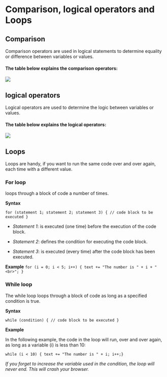 # Comparison, logical operators and Loops 

## Comparison

Comparison operators are used in logical statements to determine equality or difference between variables or values.

#### The table below explains the comparison operators:

![](https://i.ytimg.com/vi/wFB-ywsNPwg/maxresdefault.jpg)


## logical operators

Logical operators are used to determine the logic between variables or values.

#### The table below explains the logical operators:

![](https://slideplayer.com/slide/15945194/88/images/25/Logical+Operators+%28cont.%29.jpg)


## Loops

Loops are handy, if you want to run the same code over and over again, each time with a different value.

### For loop
  
loops through a block of code a number of times.

**Syntax**

`for (statement 1; statement 2; statement 3) { // code block to be executed }`

- *Statement 1*: is executed (one time) before the execution of the code block.

- *Statement 2*: defines the condition for executing the code block.

- *Statement 3*: is executed (every time) after the code block has been executed.

**Example**
`for (i = 0; i < 5; i++) { text += "The number is " + i + "<br>"; }`


### While loop

The while loop loops through a block of code as long as a specified condition is true.

**Syntax**

`while (condition) { // code block to be executed }`

**Example**

In the following example, the code in the loop will run, over and over again, as long as a variable (i) is less than 10:

`while (i < 10) { text += "The number is " + i; i++;}`

*If you forget to increase the variable used in the condition, the loop will never end. This will crash your browser.*